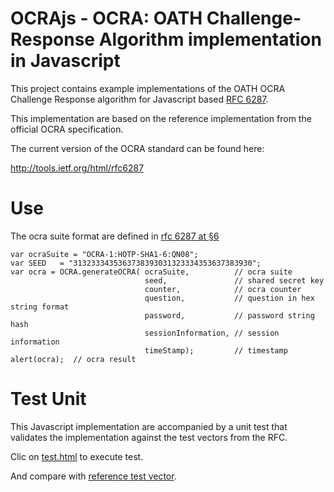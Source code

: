 # OCRAjs - OCRA: OATH Challenge-Response Algorithm implementation in Javascript 

This project contains example implementations of the OATH OCRA Challenge Response algorithm for Javascript based [RFC 6287](http://tools.ietf.org/html/rfc6287).

This implementation are based on the reference implementation from the official OCRA specification.

The current version of the OCRA standard can be found here:

http://tools.ietf.org/html/rfc6287

# Use

The ocra suite format are defined in [rfc 6287 at §6](https://tools.ietf.org/html/rfc6287#page-8)

```
var ocraSuite = "OCRA-1:HOTP-SHA1-6:QN08";
var SEED   = "3132333435363738393031323334353637383930";
var ocra = OCRA.generateOCRA( ocraSuite,          // ocra suite
                              seed,               // shared secret key
                              counter,            // ocra counter 
                              question,           // question in hex string format
                              password,           // password string hash
                              sessionInformation, // session information 
                              timeStamp);         // timestamp 
alert(ocra);  // ocra result
```

# Test Unit

This Javascript implementation are accompanied by a unit test that validates the implementation against the test vectors from the RFC.

Clic on [test.html](https://cdn.rawgit.com/ZenProjects/OCRAjs/master/test.html) to execute test.

And compare with [reference test vector](https://tools.ietf.org/html/rfc6287#page-34).
